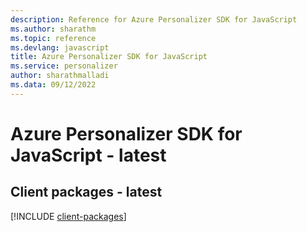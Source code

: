 ```yaml
---
description: Reference for Azure Personalizer SDK for JavaScript
ms.author: sharathm
ms.topic: reference
ms.devlang: javascript
title: Azure Personalizer SDK for JavaScript
ms.service: personalizer
author: sharathmalladi
ms.data: 09/12/2022
---
```

# Azure Personalizer SDK for JavaScript - latest

## Client packages - latest
[!INCLUDE [client-packages](personalizer-client-index.md)]